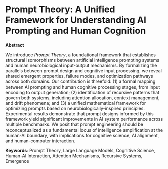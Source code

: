 # Prompt Theory: A Unified Framework for Understanding AI Prompting and Human Cognition

**Abstract**

We introduce *Prompt Theory*, a foundational framework that establishes structural isomorphisms between artificial intelligence prompting systems and human neurobiological input-output mechanisms. By formalizing the parallels between prompt design and cognitive input processing, we reveal shared emergent properties, failure modes, and optimization pathways across both domains. Our contribution is threefold: (1) a formal mapping between AI prompting and human cognitive processing stages, from input encoding to output generation; (2) identification of recursive patterns that govern both systems, including attention allocation, context management, and drift phenomena; and (3) a unified mathematical framework for optimizing prompts based on neurobiologically-inspired principles. Experimental results demonstrate that prompt designs informed by this framework yield significant improvements in AI system performance across multiple benchmarks. We posit that prompt engineering should be reconceptualized as a fundamental locus of intelligence amplification at the human-AI boundary, with implications for cognitive science, AI alignment, and human-computer interaction.

**Keywords**: Prompt Theory, Large Language Models, Cognitive Science, Human-AI Interaction, Attention Mechanisms, Recursive Systems, Emergence

